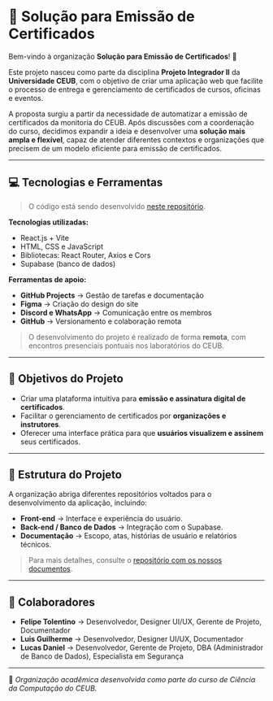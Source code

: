 # 💼 Solução para Emissão de Certificados

Bem-vindo à organização **Solução para Emissão de Certificados**! 🚀  

Este projeto nasceu como parte da disciplina **Projeto Integrador II** da **Universidade CEUB**, com o objetivo de criar uma aplicação web que facilite o processo de entrega e gerenciamento de certificados de cursos, oficinas e eventos.  

A proposta surgiu a partir da necessidade de automatizar a emissão de certificados da monitoria do CEUB. Após discussões com a coordenação do curso, decidimos expandir a ideia e desenvolver uma **solução mais ampla e flexível**, capaz de atender diferentes contextos e organizações que precisem de um modelo eficiente para emissão de certificados.  

---

## 💻 Tecnologias e Ferramentas  

> O código está sendo desenvolvido [neste repositório](https://github.com/Solucao-Emissao-Certificados/codigo-solucao).

**Tecnologias utilizadas:**  
- React.js + Vite  
- HTML, CSS e JavaScript  
- Bibliotecas: React Router, Axios e Cors  
- Supabase (banco de dados)  

**Ferramentas de apoio:**  
- **GitHub Projects** → Gestão de tarefas e documentação  
- **Figma** → Criação do design do site  
- **Discord e WhatsApp** → Comunicação entre os membros  
- **GitHub** → Versionamento e colaboração remota

> O desenvolvimento do projeto é realizado de forma **remota**, com encontros presenciais pontuais nos laboratórios do CEUB.

---

## 🎯 Objetivos do Projeto  

- Criar uma plataforma intuitiva para **emissão e assinatura digital de certificados**.  
- Facilitar o gerenciamento de certificados por **organizações e instrutores**.  
- Oferecer uma interface prática para que **usuários visualizem e assinem** seus certificados.  

---

## 🧩 Estrutura do Projeto  

A organização abriga diferentes repositórios voltados para o desenvolvimento da aplicação, incluindo:  
- **Front-end** → Interface e experiência do usuário.  
- **Back-end / Banco de Dados** → Integração com o Supabase.  
- **Documentação** → Escopo, atas, histórias de usuário e relatórios técnicos.  

> Para mais detalhes, consulte o [repositório com os nossos documentos](https://github.com/Solucao-Emissao-Certificados/documentos-solucao).

---

## 👥 Colaboradores  

- **Felipe Tolentino** → Desenvolvedor, Designer UI/UX, Gerente de Projeto, Documentador  
- **Luis Guilherme** → Desenvolvedor, Designer UI/UX, Documentador  
- **Lucas Daniel** → Desenvolvedor, Gerente de Projeto, DBA (Administrador de Banco de Dados), Especialista em Segurança  

---

📘 *Organização acadêmica desenvolvida como parte do curso de Ciência da Computação do CEUB.*
